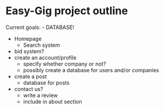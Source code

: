 # Easy-Gig project outline

Current goals:
    - DATABASE!

- Homepage
    - Search system
- bid system?
- create an account/profile
    - specify whether company or not?
    - possibly create a database for users and/or companies
- create a post
    - database for posts
- contact us?
    - write a review
    - include in about section

